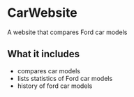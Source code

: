 # CarWebsite
A website that compares Ford car models

## What it includes
- compares car models
- lists statistics of Ford car models
- history of ford car models

